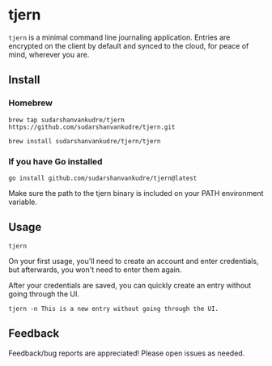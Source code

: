 # tjern
`tjern` is a minimal command line journaling application. Entries are encrypted on the client by default and synced to the cloud, for peace of mind, wherever you are. 

## Install
### Homebrew
```
brew tap sudarshanvankudre/tjern https://github.com/sudarshanvankudre/tjern.git
```
```
brew install sudarshanvankudre/tjern/tjern
```
### If you have Go installed
```
go install github.com/sudarshanvankudre/tjern@latest
```
Make sure the path to the tjern binary is included on your PATH environment variable.

## Usage
```
tjern
```
On your first usage, you'll need to create an account and enter credentials, but afterwards, you won't need to enter them again.

After your credentials are saved, you can quickly create an entry without going through the UI.
```
tjern -n This is a new entry without going through the UI.
```

## Feedback
Feedback/bug reports are appreciated! Please open issues as needed.
